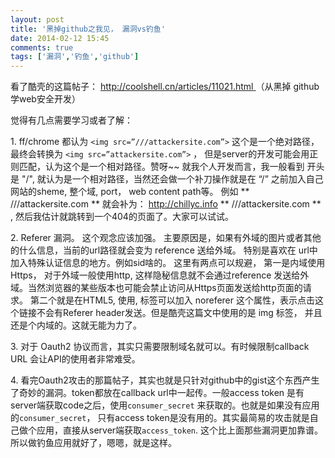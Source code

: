 ```yaml
---
layout: post
title: '黑掉github之我见， 漏洞vs钓鱼'
date: 2014-02-12 15:45
comments: true
tags: ['漏洞','钓鱼','github']
---
```


看了酷壳的这篇帖子： [ http://coolshell.cn/articles/11021.html
](http://coolshell.cn/articles/11021.html) （从黑掉 github 学web安全开发）

觉得有几点需要学习或者了解：

1\. ff/chrome 都认为 ` <img src=”///attackersite.com”> ` 这个是一个绝对路径， 最终会转换为 `
<img src=”attackersite.com”> ` ， 但是server的开发可能会用正则匹配，认为这个是一个相对路径。赞呀~~
就我个人开发而言，我一般看到 开头是 "/", 就认为是一个相对路径，当然还会做一个补刀操作就是在 “/” 之前加入自己网站的sheme, 整个域,
port， web content path等。 例如 ** ///attackersite.com ** 就会补为：
http://chillyc.info ** ///attackersite.com ** , 然后我估计就跳转到一个404的页面了。大家可以试试。

2\. Referer 漏洞。 这个观念应该加强。 主要原因是，如果有外域的图片或者其他的什么信息，当前的url路径就会变为 reference 送给外域。
特别是喜欢在 url中加入特殊认证信息的地方。例如sid啥的。 这里有两点可以规避， 第一是内域使用Https， 对于外域一般使用http,
这样隐秘信息就不会通过reference 发送给外域。当然浏览器的某些版本也可能会禁止访问从Https页面发送给http页面的请求。
第二个就是在HTML5, 使用<a>, <area> 标签可以加入 noreferer 这个属性，表示点击这个链接不会有Referer
header发送。但是酷壳这篇文中使用的是 img 标签， 并且还是个内域的。这就无能为力了。

3\. 对于 Oauth2 协议而言，其实只需要限制域名就可以。有时候限制callback URL 会让API的使用者非常难受。

4\. 看完Oauth2攻击的那篇帖子，其实也就是只针对github中的gist这个东西产生了奇妙的漏洞。token都放在callback
url中一起传。一般access token 是有server端获取code之后，使用`consumer_secret`
来获取的。也就是如果没有应用的`consumer_secret`， 只有access
token是没有用的。其实最简易的攻击就是自己做个应用，直接从server端获取`access_token`.
这个比上面那些漏洞更加靠谱。所以做钓鱼应用就好了，嗯嗯，就是这样。  


